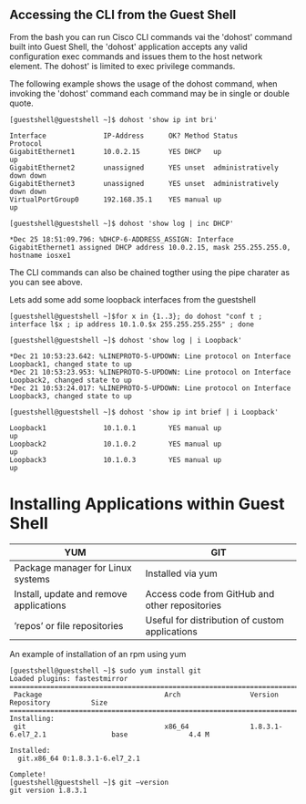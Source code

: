 ## Accessing the CLI from the Guest Shell

From the bash you can run Cisco CLI commands vai the 'dohost' command built into Guest Shell, the 'dohost' application accepts any 
valid configuration exec commands and issues them to the host network element. The dohost' is limited to exec privilege commands.

The following example shows the usage of the dohost command, when invoking the 'dohost' command each 
command may be in single or double quote.


```
[guestshell@guestshell ~]$ dohost 'show ip int bri'

Interface              IP-Address      OK? Method Status                Protocol
GigabitEthernet1       10.0.2.15       YES DHCP   up                    up
GigabitEthernet2       unassigned      YES unset  administratively down down
GigabitEthernet3       unassigned      YES unset  administratively down down
VirtualPortGroup0      192.168.35.1    YES manual up                    up

[guestshell@guestshell ~]$ dohost 'show log | inc DHCP'

*Dec 25 18:51:09.796: %DHCP-6-ADDRESS_ASSIGN: Interface GigabitEthernet1 assigned DHCP address 10.0.2.15, mask 255.255.255.0, hostname iosxe1
```

The CLI commands can also be chained togther using the pipe charater as you can see above.

Lets add some add some loopback interfaces from the guestshell

```
[guestshell@guestshell ~]$for x in {1..3}; do dohost "conf t ; interface l$x ; ip address 10.1.0.$x 255.255.255.255" ; done
```
```
[guestshell@guestshell ~]$ dohost 'show log | i Loopback'

*Dec 21 10:53:23.642: %LINEPROTO-5-UPDOWN: Line protocol on Interface Loopback1, changed state to up
*Dec 21 10:53:23.953: %LINEPROTO-5-UPDOWN: Line protocol on Interface Loopback2, changed state to up
*Dec 21 10:53:24.017: %LINEPROTO-5-UPDOWN: Line protocol on Interface Loopback3, changed state to up

[guestshell@guestshell ~]$ dohost 'show ip int brief | i Loopback'

Loopback1              10.1.0.1        YES manual up                    up
Loopback2              10.1.0.2        YES manual up                    up
Loopback3              10.1.0.3        YES manual up                    up
```

# Installing Applications within Guest Shell

YUM | GIT
----|---
Package manager for Linux systems | Installed via yum
Install, update and remove applications | Access code from GitHub and other repositories
’repos’ or file repositories | Useful for distribution of custom applications

An example of installation of an rpm using yum

```
[guestshell@guestshell ~]$ sudo yum install git
Loaded plugins: fastestmirror
=====================================================================================================================
 Package                              Arch                 Version                          Repository          Size
=====================================================================================================================
Installing:
 git                                  x86_64               1.8.3.1-6.el7_2.1                base               4.4 M

Installed:
  git.x86_64 0:1.8.3.1-6.el7_2.1

Complete!
[guestshell@guestshell ~]$ git –version
git version 1.8.3.1
````

